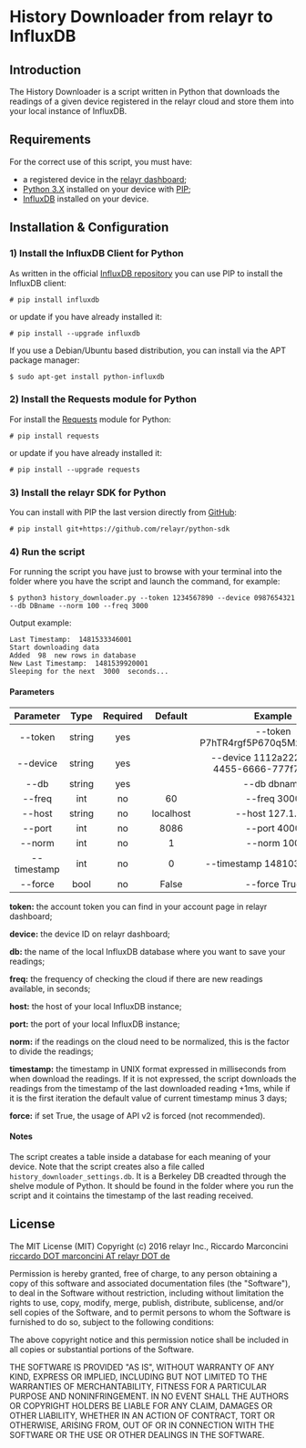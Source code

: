 # History Downloader from relayr to InfluxDB

## Introduction
<!--A brief description of the purpose and functionality of the project.-->
The History Downloader is a script written in Python that downloads the readings of a given device registered in the relayr cloud and store them into your local instance of InfluxDB.

## Requirements
<!--A list of all system requirements and required third-party components.
-->
For the correct use of this script, you must have:

- a registered device in the [relayr dashboard](https://developer.relayr.io/);
- [Python 3.X](https://www.python.org/downloads/) installed on your device with [PIP](https://pip.pypa.io/en/stable/installing/);
- [InfluxDB](https://docs.influxdata.com/influxdb/v1.1/introduction/installation) installed on your device. 

## Installation & Configuration
<!--Step-by-step instructions, with proper punctuation, on how to install and configure the project.-->
### 1) Install the InfluxDB Client for Python
As written in the official [InfluxDB repository](https://github.com/influxdata/influxdb-python) you can use PIP to install the InfluxDB client:

	# pip install influxdb

or update if you have already installed it:

	# pip install --upgrade influxdb
	
If you use a Debian/Ubuntu based distribution, you can install via the APT package manager:

	$ sudo apt-get install python-influxdb
	
### 2) Install the Requests module for Python
For install the [Requests](http://docs.python-requests.org/en/master/) module for Python:

	# pip install requests

or update if you have already installed it:

	# pip install --upgrade requests


### 3) Install the relayr SDK for Python
You can install with PIP the last version directly from [GitHub](https://github.com/relayr/python-sdk):

	# pip install git+https://github.com/relayr/python-sdk

### 4) Run the script
For running the script you have just to browse with your terminal into the folder where you have the script and launch the command, for example:

	$ python3 history_downloader.py --token 1234567890 --device 0987654321 --db DBname --norm 100 --freq 3000
	
Output example:
	
	Last Timestamp:  1481533346001
	Start downloading data
	Added  98  new rows in database
	New Last Timestamp:  1481539920001
	Sleeping for the next  3000  seconds... 
	
#### Parameters
	
| Parameter |  Type  | Required | Default |                     Example                    |
|:---------:|:------:|:--------:|:-------:|:----------------------------------------------:|
|  --token  | string |    yes   |         |       --token P7hTR4rgf5P670q5MzYkNogs8K       |
|  --device | string |    yes   |         | --device 1112a222-3333-4455-6666-777f7f7f7fff7 |
|    --db   | string |    yes   |         |                   --db dbname                  |
|    --freq   | int |    no   |    60     |                   --freq 3000                  |
|    --host   | string |    no   |     localhost    |                   --host 127.1.4.3                  |
|    --port   | int |    no   |    8086     |                   --port 4000                  |
|    --norm   | int |    no   |     1    |                   --norm 100                  |
|    --timestamp   | int |    no   |     0    |                   --timestamp 1481031795001                  |
|    --force   | bool |    no   |     False    |                   --force True                  |

**token:** the account token you can find in your account page in relayr
dashboard;

**device:** the device ID on relayr dashboard;

**db:** the name of the local InfluxDB database where you want to save your readings;

**freq:** the frequency of checking the cloud if there are new readings available, in seconds;

**host:** the host of your local InfluxDB instance;

**port:** the port of your local InfluxDB instance;

**norm:** if the readings on the cloud need to be normalized, this is the factor to divide the readings;

**timestamp:** the timestamp in UNIX format expressed in milliseconds from when download the readings. If it is not expressed, the script downloads the readings from the timestamp of the last downloaded reading +1ms, while if it is the first iteration the default value of current timestamp minus 3 days;

**force:** if set True, the usage of API v2 is forced (not recommended).

#### Notes

The script creates a table inside a database for each meaning of your device.
Note that the script creates also a file called `history_downloader_settings.db`. It is a Berkeley DB creadted through the shelve module of Python. It should be found in the folder where you run the script and it cointains the timestamp of the last reading received.

## License
<!--The license under which the software will be released. Open-source projects MUST include the MIT License, and closed-source projects MUST include a proprietary license to be discussed with the Documentation team.
-->
The MIT License (MIT)
Copyright (c) 2016 relayr Inc., Riccardo Marconcini [riccardo DOT marconcini AT relayr DOT de](mailto:riccardo.marconcini@relayr.de)

Permission is hereby granted, free of charge, to any person obtaining a copy of this software and associated documentation files (the "Software"), to deal in the Software without restriction, including without limitation the rights to use, copy, modify, merge, publish, distribute, sublicense, and/or sell copies of the Software, and to permit persons to whom the Software is furnished to do so, subject to the following conditions:

The above copyright notice and this permission notice shall be included in all copies or substantial portions of the Software.

THE SOFTWARE IS PROVIDED "AS IS", WITHOUT WARRANTY OF ANY KIND, EXPRESS OR IMPLIED, INCLUDING BUT NOT LIMITED TO THE WARRANTIES OF MERCHANTABILITY, FITNESS FOR A PARTICULAR PURPOSE AND NONINFRINGEMENT. IN NO EVENT SHALL THE AUTHORS OR COPYRIGHT HOLDERS BE LIABLE FOR ANY CLAIM, DAMAGES OR OTHER LIABILITY, WHETHER IN AN ACTION OF CONTRACT, TORT OR OTHERWISE, ARISING FROM, OUT OF OR IN CONNECTION WITH THE SOFTWARE OR THE USE OR OTHER DEALINGS IN THE SOFTWARE.